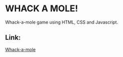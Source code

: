 # WHACK A MOLE!
Whack-a-mole game using HTML, CSS and Javascript.

## Link:
<a href="https://niyati2705.github.io/whack_a_mole/" alt="Link"> Whack-a-mole</a>




